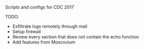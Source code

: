 Scripts and configs for CDC 2017

TODO:
* Exfiltrate logs remotely through mail
* Setup firewall
* Review every section that does not contain the echo function
* Add features from Moscovium
